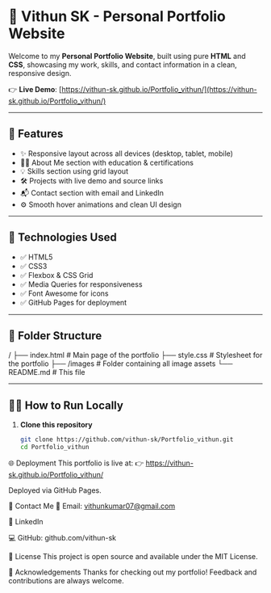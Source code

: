 # 🚀 Vithun SK - Personal Portfolio Website

Welcome to my **Personal Portfolio Website**, built using pure **HTML** and **CSS**, showcasing my work, skills, and contact information in a clean, responsive design.

👉 **Live Demo**: [https://vithun-sk.github.io/Portfolio_vithun/](https://vithun-sk.github.io/Portfolio_vithun/)

---

## 📌 Features

- ✨ Responsive layout across all devices (desktop, tablet, mobile)
- 🧑‍💼 About Me section with education & certifications
- 💡 Skills section using grid layout
- 🛠️ Projects with live demo and source links
- 📬 Contact section with email and LinkedIn
- ⚙️ Smooth hover animations and clean UI design

---

## 🧱 Technologies Used

- ✅ HTML5  
- ✅ CSS3  
- ✅ Flexbox & CSS Grid  
- ✅ Media Queries for responsiveness  
- ✅ Font Awesome for icons  
- ✅ GitHub Pages for deployment

---

## 📁 Folder Structure

/
├── index.html # Main page of the portfolio
├── style.css # Stylesheet for the portfolio
├── /images # Folder containing all image assets
└── README.md # This file


---

## 🧑‍💻 How to Run Locally

1. **Clone this repository**
   ```bash
   git clone https://github.com/vithun-sk/Portfolio_vithun.git
   cd Portfolio_vithun

🌐 Deployment
This portfolio is live at:
👉 https://vithun-sk.github.io/Portfolio_vithun/

Deployed via GitHub Pages.

📩 Contact Me
📧 Email: vithunkumar07@gmail.com

🔗 LinkedIn

💻 GitHub: github.com/vithun-sk

📃 License
This project is open source and available under the MIT License.

📝 Acknowledgements
Thanks for checking out my portfolio! Feedback and contributions are always welcome.
